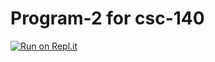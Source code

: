 # Program-2 for csc-140
[![Run on Repl.it](https://repl.it/badge/github/David-Zabner-Classes/Program-2)](https://repl.it/github/David-Zabner-Classes/Program-2)